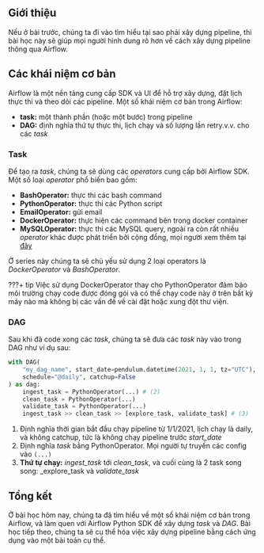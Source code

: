 ## Giới thiệu
Nếu ở bài trước, chúng ta đi vào tìm hiểu tại sao phải xây dựng pipeline, thì bài học này sẽ giúp mọi người hình dung rõ hơn về cách xây dựng pipeline thông qua Airflow.

## Các khái niệm cơ bản
Airflow là một nền tảng cung cấp SDK và UI để hỗ trợ xây dựng, đặt lịch thực thi và theo dõi các pipeline.
Một số khái niệm cơ bản trong Airflow:

- **task:** một thành phần (hoặc một bước) trong pipeline
- **DAG:** định nghĩa thứ tự thực thi, lịch chạy và số lượng lần retry.v.v. cho các _task_

### Task
Để tạo ra _task_, chúng ta sẽ dùng các _operators_ cung cấp bởi Airflow SDK. Một số loại _operator_ phổ biến bao gồm:

- **BashOperator:** thực thi các bash command
- **PythonOperator:** thực thi các Python script
- **EmailOperator:** gửi email
- **DockerOperator:** thực hiện các command bên trong docker container
- **MySQLOperator:** thực thi các MySQL query, ngoài ra còn rất nhiều _operator_ khác được phát triển bởi cộng đồng, mọi người xem thêm tại [đây](https://airflow.apache.org/docs/apache-airflow-providers/operators-and-hooks-ref/index.html)

Ở series này chúng ta sẽ chủ yếu sử dụng 2 loại operators là _DockerOperator_ và _BashOperator_.

???+ tip
    Việc sử dụng DockerOperator thay cho PythonOperator đảm bảo môi trường chạy code được đóng gói và có thể chạy code này ở trên bất kỳ máy nào mà không bị các vấn đề về cài đặt hoặc xung đột thư viện.

### DAG
Sau khi đã code xong các _task_, chúng ta sẽ đưa các _task_ này vào trong DAG như ví dụ sau:
```py linenums="1"
with DAG(
    "my_dag_name", start_date=pendulum.datetime(2021, 1, 1, tz="UTC"),  # (1)
    schedule="@daily", catchup=False
) as dag:
    ingest_task = PythonOperator(...) # (2)
    clean_task = PythonOperator(...)
    validate_task = PythonOperator(...)
    ingest_task >> clean_task >> [explore_task, validate_task] # (3)
```

1. Định nghĩa thời gian bắt đầu chạy pipeline từ 1/1/2021, lịch chạy là daily, và không catchup, tức là không chạy pipeline trước _start_date_
2. Định nghĩa _task_ bằng PythonOperator. Mọi người tự truyền các config vào `(...)`
3. **Thứ tự chạy:** _ingest_task_ tới _clean_task_, và cuối cùng là 2 task song song: _explore_task và _validate_task_

## Tổng kết
Ở bài học hôm nay, chúng ta đã tìm hiểu về một số khái niệm cơ bản trong Airflow, và làm quen với Airflow Python SDK để xây dựng _task_ và _DAG_. Bài học tiếp theo, chúng ta sẽ cụ thể hóa việc xây dựng pipeline bằng cách ứng dụng vào một bài toán cụ thể.